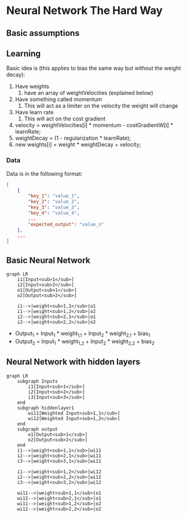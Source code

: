 # Neural Network The Hard Way

## Basic assumptions


## Learning
Basic idea is (this applies to bias the same way but without the weight decay):
1. Have weights
    1. have an array of weightVelocities (explained below)
2. Have something called momentum
    1. This will act as a limiter on the velocity the weight will change
3. Have learn rate
    1. This will act on the cost gradient
4. velocity = weightVelocities[i] * momentum - costGradientW[i] * learnRate;
5. weightDecay = (1 - regularization * learnRate);
6. new weights[i] = weight * weightDecay + velocity;

### Data

Data is in the following format:

```json
[
    {
        "key_1": "value_1",
        "key_2": "value_2",
        "key_3": "value_3",
        "key_4": "value_4",
        ...
        "expected_output": "value_n"
    },
    ...
]
```

## Basic Neural Network

```mermaid
graph LR
    i1[Input<sub>1</sub>]
    i2[Input<sub>2</sub>]
    o1[Output<sub>1</sub>]
    o2[Output<sub>2</sub>]

    i1-->|weight<sub>1,1</sub>|o1
    i1-->|weight<sub>1,2</sub>|o2
    i2-->|weight<sub>2,1</sub>|o1
    i2-->|weight<sub>2,2</sub>|o2
```

* Output<sub>1</sub> = Input<sub>1</sub> * weight<sub>1,1</sub> + Input<sub>2</sub> * weight<sub>2,1</sub> + bias<sub>1</sub>
* Output<sub>2</sub> = Input<sub>1</sub> * weight<sub>1,2</sub> + Input<sub>2</sub> * weight<sub>2,2</sub> + bias<sub>2</sub>

## Neural Network with hidden layers

```mermaid
graph LR
    subgraph Inputs
        i1[Input<sub>1</sub>]
        i2[Input<sub>2</sub>]
        i3[Input<sub>3</sub>]
    end
    subgraph hiddenlayer1
        wi11[Weighted Input<sub>1,1</sub>]
        wi12[Weighted Input<sub>1,2</sub>]
    end
    subgraph output
        o1[Output<sub>1</sub>]
        o2[Output<sub>2</sub>]
    end
    i1-->|weight<sub>1,1</sub>|wi11
    i2-->|weight<sub>2,1</sub>|wi11
    i3-->|weight<sub>3,1</sub>|wi11
    
    i1-->|weight<sub>1,2</sub>|wi12
    i2-->|weight<sub>2,2</sub>|wi12
    i3-->|weight<sub>3,2</sub>|wi12

    wi11-->|weight<sub>1,1</sub>|o1
    wi12-->|weight<sub>2,1</sub>|o1
    wi11-->|weight<sub>1,2</sub>|o2
    wi12-->|weight<sub>2,2</sub>|o2
```

